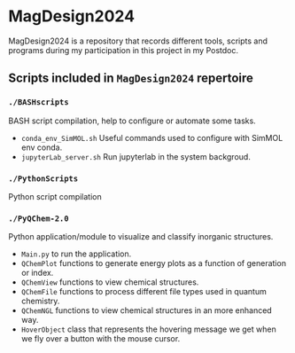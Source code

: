 # MagDesign2024

MagDesign2024 is a repository that records different tools, scripts and programs during my participation in this project in my Postdoc.

## Scripts included in `MagDesign2024` repertoire

### `./BASHscripts`

BASH script compilation, help to configure or automate some tasks.

- `conda_env_SimMOL.sh` Useful commands used to configure with SimMOL env conda.
- `jupyterLab_server.sh` Run jupyterlab in the system backgroud.

### `./PythonScripts`

Python script compilation

### `./PyQChem-2.0`

Python application/module to visualize and classify inorganic structures.

- `Main.py` to run the application.
- `QChemPlot` functions to generate energy plots as a function of generation or index.
- `QChemView` functions to view chemical structures.
- `QChemFile` functions to process different file types used in quantum chemistry.
- `QChemNGL` functions to view chemical structures in an more enhanced way.
- `HoverObject` class that represents the hovering message we get when we fly over a button with the mouse cursor.